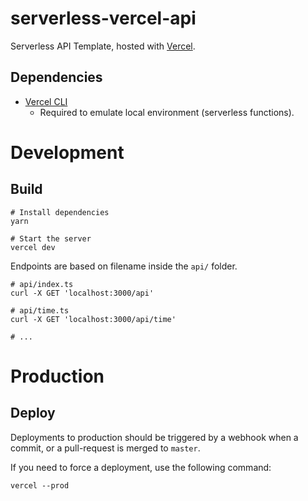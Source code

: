 # serverless-vercel-api

Serverless API Template, hosted with [Vercel](https://vercel.com/).

## Dependencies

- [Vercel CLI](https://vercel.com/download)
  - Required to emulate local environment (serverless functions).

# Development

## Build

```shell
# Install dependencies
yarn

# Start the server
vercel dev
```

Endpoints are based on filename inside the `api/` folder.

```shell
# api/index.ts
curl -X GET 'localhost:3000/api'

# api/time.ts
curl -X GET 'localhost:3000/api/time'

# ...
```

# Production

## Deploy

Deployments to production should be triggered by a webhook when a commit, or a pull-request is merged to `master`.

If you need to force a deployment, use the following command:

```shell
vercel --prod
```

